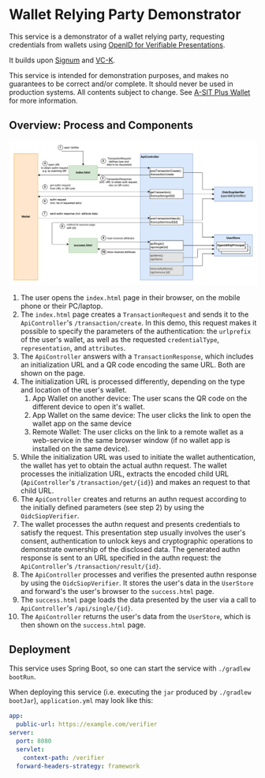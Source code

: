 # Wallet Relying Party Demonstrator

This service is a demonstrator of a wallet relying party, requesting credentials from wallets using [OpenID for Verifiable Presentations](https://openid.net/specs/openid-4-verifiable-presentations-1_0.html).

It builds upon [Signum](https://github.com/a-sit-plus/signum) and [VC-K](https://github.com/a-sit-plus/vck).

This service is intended for demonstration purposes, and makes no guarantees to be correct and/or complete. It should never be used in production systems. All contents subject to change. See [A-SIT Plus Wallet](https://wallet.a-sit.at/) for more information.


## Overview: Process and Components

![Overview of Process and Components](overview.png)

1. The user opens the `index.html` page in their browser, on the mobile phone or their PC/laptop.
2. The `index.html` page creates a `TransactionRequest` and sends it to the `ApiController`'s `/transaction/create`. In this demo, this request makes it possible to specify the parameters of the authentication: the `urlprefix` of the user's wallet, as well as the requested `credentialType`, `representation`, and `attributes`.
3. The `ApiController` answers with a `TransactionResponse`, which includes an initialization URL and a QR code encoding the same URL. Both are shown on the page.
4. The initialization URL is processed differently, depending on the type and location of the user's wallet.
    1. App Wallet on another device: The user scans the QR code on the different device to open it's wallet.
    2. App Wallet on the same device: The user clicks the link to open the wallet app on the same device
    3. Remote Wallet: The user clicks on the link to a remote wallet as a web-service in the same browser window (if no wallet app is installed on the same device).
5. While the initialization URL was used to initiate the wallet authentication, the wallet has yet to obtain the actual authn request. The wallet processes the initialization URL, extracts the encoded child URL (`ApiController`'s `/transaction/get/{id}`) and makes an request to that child URL.
6. The `ApiController` creates and returns an authn request according to the initially defined parameters (see step 2) by using the `OidcSiopVerifier`.
7. The wallet processes the authn request and presents credentials to satisfy the request. This presentation step usually involves the user's consent, authentication to unlock keys and cryptographic operations to demonstrate ownership of the disclosed data. The generated authn response is sent to an URL specified in the authn request: the `ApiController`'s `/transaction/result/{id}`.
8. The `ApiController` processes and verifies the presented authn response by using the `OidcSiopVerifier`. It stores the user's data in the `UserStore` and forward's the user's browser to the `success.html` page.
9. The `success.html` page loads the data presented by the user via a call to `ApiController`'s `/api/single/{id}`.
10. The `ApiController` returns the user's data from the `UserStore`, which is then shown on the `success.html` page.


## Deployment

This service uses Spring Boot, so one can start the service with  `./gradlew bootRun`.

When deploying this service (i.e. executing the `jar` produced by `./gradlew bootJar`), `application.yml` may look like this:
```yaml
app:
  public-url: https://example.com/verifier
server:
  port: 8080
  servlet:
    context-path: /verifier
  forward-headers-strategy: framework
```
